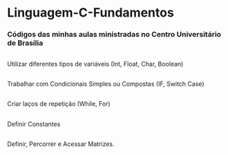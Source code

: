 # Linguagem-C-Fundamentos

<h3>Códigos das minhas aulas ministradas <b>no Centro Universitário de Brasília</b>  </h3>
    
  ##

Utilizar diferentes tipos de variáveis (Int, Float, Char, Boolean)
    
  ##


Trabalhar com Condicionais Simples ou Compostas (IF, Switch Case)
    
  ##


Criar laços de repetição (While, For)
    
  ##


Definir Constantes
    
  ##


Definir, Percorrer e Acessar Matrizes. 

